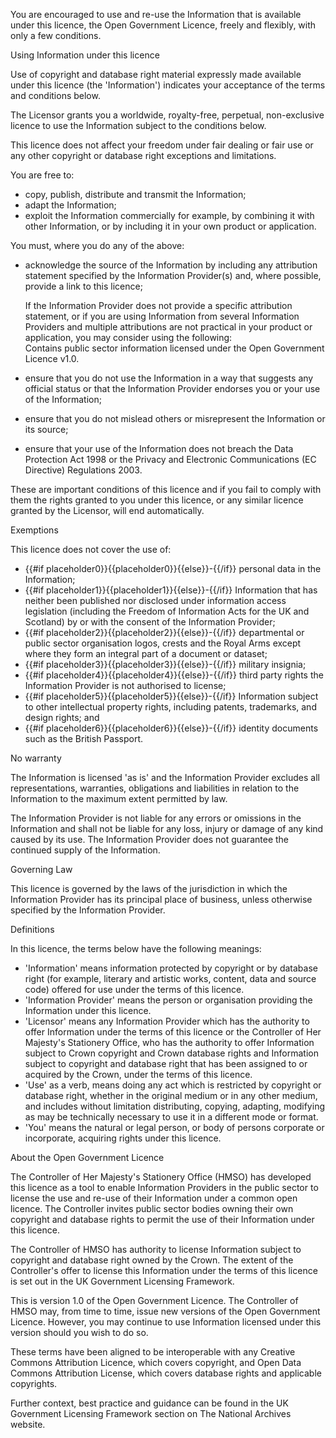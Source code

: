 You are encouraged to use and re-use the Information that is available under this licence, the Open Government Licence, freely and flexibly, with only a few conditions.

Using Information under this licence

Use of copyright and database right material expressly made available under this licence (the 'Information') indicates your acceptance of the terms and conditions below.

The Licensor grants you a worldwide, royalty-free, perpetual, non-exclusive licence to use the Information subject to the conditions below.

This licence does not affect your freedom under fair dealing or fair use or any other copyright or database right exceptions and limitations.

You are free to:

* copy, publish, distribute and transmit the Information;
* adapt the Information;
* exploit the Information commercially for example, by combining it with other Information, or by including it in your own product or application.

You must, where you do any of the above:

* acknowledge the source of the Information by including any attribution statement specified by the Information Provider(s) and, where possible, provide a link to this licence;

   If the Information Provider does not provide a specific attribution statement, or if you are using Information from several Information Providers and multiple attributions are not practical in your product or application, you may consider using the following:   
   Contains public sector information licensed under the Open Government Licence v1.0.

* ensure that you do not use the Information in a way that suggests any official status or that the Information Provider endorses you or your use of the Information;
* ensure that you do not mislead others or misrepresent the Information or its source;
* ensure that your use of the Information does not breach the Data Protection Act 1998 or the Privacy and Electronic Communications (EC Directive) Regulations 2003.

These are important conditions of this licence and if you fail to comply with them the rights granted to you under this licence, or any similar licence granted by the Licensor, will end automatically.

Exemptions

This licence does not cover the use of:

* {{#if placeholder0}}{{placeholder0}}{{else}}-{{/if}} personal data in the Information;
* {{#if placeholder1}}{{placeholder1}}{{else}}-{{/if}} Information that has neither been published nor disclosed under information access legislation (including the Freedom of Information Acts for the UK and Scotland) by or with the consent of the Information Provider;
* {{#if placeholder2}}{{placeholder2}}{{else}}-{{/if}} departmental or public sector organisation logos, crests and the Royal Arms except where they form an integral part of a document or dataset;
* {{#if placeholder3}}{{placeholder3}}{{else}}-{{/if}} military insignia;
* {{#if placeholder4}}{{placeholder4}}{{else}}-{{/if}} third party rights the Information Provider is not authorised to license;
* {{#if placeholder5}}{{placeholder5}}{{else}}-{{/if}} Information subject to other intellectual property rights, including patents, trademarks, and design rights; and
* {{#if placeholder6}}{{placeholder6}}{{else}}-{{/if}} identity documents such as the British Passport.

No warranty

The Information is licensed 'as is' and the Information Provider excludes all representations, warranties, obligations and liabilities in relation to the Information to the maximum extent permitted by law.

The Information Provider is not liable for any errors or omissions in the Information and shall not be liable for any loss, injury or damage of any kind caused by its use. The Information Provider does not guarantee the continued supply of the Information.

Governing Law

This licence is governed by the laws of the jurisdiction in which the Information Provider has its principal place of business, unless otherwise specified by the Information Provider.

Definitions

In this licence, the terms below have the following meanings:

* 'Information' means information protected by copyright or by database right (for example, literary and artistic works, content, data and source code) offered for use under the terms of this licence.
* 'Information Provider' means the person or organisation providing the Information under this licence.
* 'Licensor' means any Information Provider which has the authority to offer Information under the terms of this licence or the Controller of Her Majesty's Stationery Office, who has the authority to offer Information subject to Crown copyright and Crown database rights and Information subject to copyright and database right that has been assigned to or acquired by the Crown, under the terms of this licence.
* 'Use' as a verb, means doing any act which is restricted by copyright or database right, whether in the original medium or in any other medium, and includes without limitation distributing, copying, adapting, modifying as may be technically necessary to use it in a different mode or format.
* 'You' means the natural or legal person, or body of persons corporate or incorporate, acquiring rights under this licence.

About the Open Government Licence

The Controller of Her Majesty's Stationery Office (HMSO) has developed this licence as a tool to enable Information Providers in the public sector to license the use and re-use of their Information under a common open licence. The Controller invites public sector bodies owning their own copyright and database rights to permit the use of their Information under this licence.

The Controller of HMSO has authority to license Information subject to copyright and database right owned by the Crown. The extent of the Controller's offer to license this Information under the terms of this licence is set out in the UK Government Licensing Framework.

This is version 1.0 of the Open Government Licence. The Controller of HMSO may, from time to time, issue new versions of the Open Government Licence. However, you may continue to use Information licensed under this version should you wish to do so.

These terms have been aligned to be interoperable with any Creative Commons Attribution Licence, which covers copyright, and Open Data Commons Attribution License, which covers database rights and applicable copyrights.

Further context, best practice and guidance can be found in the UK Government Licensing Framework section on The National Archives website.